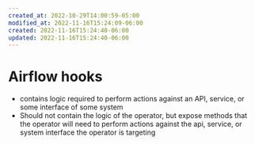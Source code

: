 ```yaml
---
created_at: 2022-10-29T14:00:59-05:00
modified_at: 2022-11-16T15:24:09-06:00
created: 2022-11-16T15:24:40-06:00
updated: 2022-11-16T15:24:40-06:00
---
```


# Airflow hooks

- contains logic required to perform actions against an API, service, or some interface of some system
- Should not contain the logic of the operator, but expose methods that the operator will need to perform actions against the api, service, or system interface the operator is targeting

